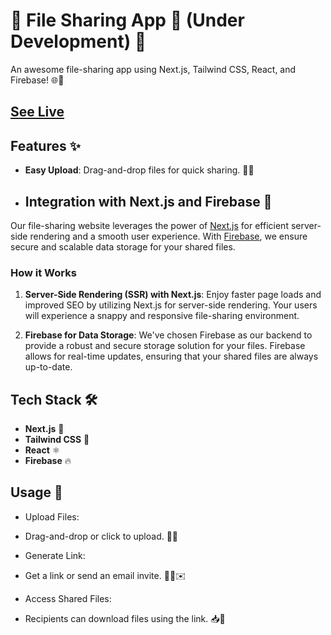# 📂 File Sharing App 🚀 (Under Development) 🚧

An awesome file-sharing app using Next.js, Tailwind CSS, React, and Firebase! 🌐💾

## [See Live](file-sharing-kappa.vercel.app)

## Features ✨



- **Easy Upload**: Drag-and-drop files for quick sharing. 📁✨

- ## Integration with Next.js and Firebase 🔗

Our file-sharing website leverages the power of [Next.js](https://nextjs.org/) for efficient server-side rendering and a smooth user experience. With [Firebase](https://firebase.google.com/), we ensure secure and scalable data storage for your shared files.

### How it Works

1. **Server-Side Rendering (SSR) with Next.js**: Enjoy faster page loads and improved SEO by utilizing Next.js for server-side rendering. Your users will experience a snappy and responsive file-sharing environment.

2. **Firebase for Data Storage**: We've chosen Firebase as our backend to provide a robust and secure storage solution for your files. Firebase allows for real-time updates, ensuring that your shared files are always up-to-date.



## Tech Stack 🛠️

- **Next.js** 🚀
- **Tailwind CSS** 🎨
- **React** ⚛️
- **Firebase** 🔥

## Usage 📁
- Upload Files:

- Drag-and-drop or click to upload. 🚀📂
- Generate Link:

- Get a link or send an email invite. 📧🔗✉️
- Access Shared Files:

- Recipients can download files using the link. 📥💾

